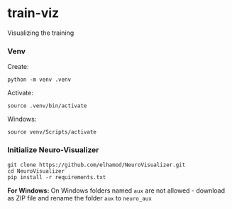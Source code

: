 # train-viz
Visualizing the training

### Venv

Create:
```
python -m venv .venv
```

Activate:
```
source .venv/bin/activate
```
Windows:
```
source venv/Scripts/activate
```


### Initialize Neuro-Visualizer
```
git clone https://github.com/elhamod/NeuroVisualizer.git
cd NeuroVisualizer
pip install -r requirements.txt
```
**For Windows:** On Windows folders named `aux` are not allowed - download as ZIP file and rename the folder `aux` to `neuro_aux`

